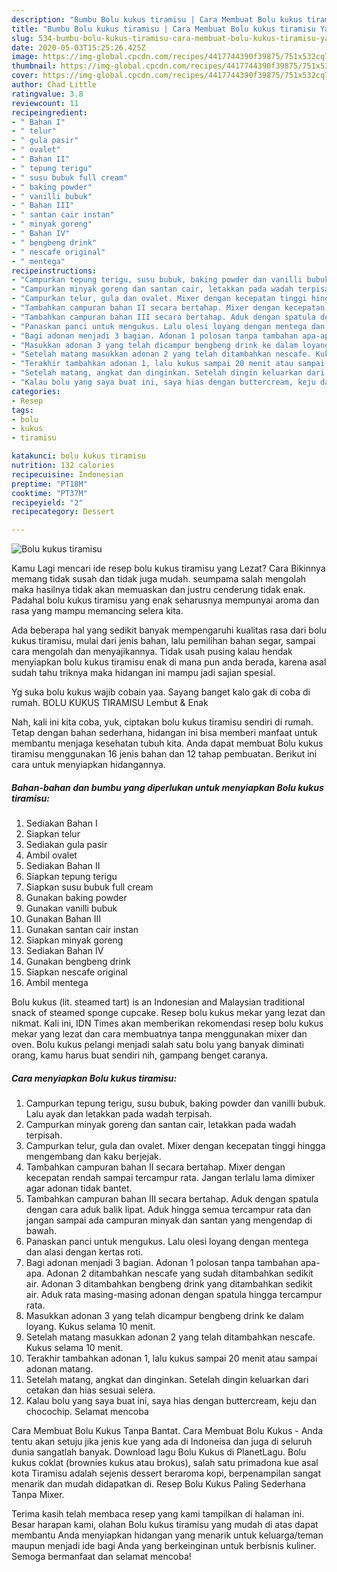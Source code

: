 ```yaml
---
description: "Bumbu Bolu kukus tiramisu | Cara Membuat Bolu kukus tiramisu Yang Menggugah Selera"
title: "Bumbu Bolu kukus tiramisu | Cara Membuat Bolu kukus tiramisu Yang Menggugah Selera"
slug: 534-bumbu-bolu-kukus-tiramisu-cara-membuat-bolu-kukus-tiramisu-yang-menggugah-selera
date: 2020-05-03T15:25:26.425Z
image: https://img-global.cpcdn.com/recipes/4417744390f39875/751x532cq70/bolu-kukus-tiramisu-foto-resep-utama.jpg
thumbnail: https://img-global.cpcdn.com/recipes/4417744390f39875/751x532cq70/bolu-kukus-tiramisu-foto-resep-utama.jpg
cover: https://img-global.cpcdn.com/recipes/4417744390f39875/751x532cq70/bolu-kukus-tiramisu-foto-resep-utama.jpg
author: Chad Little
ratingvalue: 3.8
reviewcount: 11
recipeingredient:
- " Bahan I"
- " telur"
- " gula pasir"
- " ovalet"
- " Bahan II"
- " tepung terigu"
- " susu bubuk full cream"
- " baking powder"
- " vanilli bubuk"
- " Bahan III"
- " santan cair instan"
- " minyak goreng"
- " Bahan IV"
- " bengbeng drink"
- " nescafe original"
- " mentega"
recipeinstructions:
- "Campurkan tepung terigu, susu bubuk, baking powder dan vanilli bubuk. Lalu ayak dan letakkan pada wadah terpisah."
- "Campurkan minyak goreng dan santan cair, letakkan pada wadah terpisah."
- "Campurkan telur, gula dan ovalet. Mixer dengan kecepatan tinggi hingga mengembang dan kaku berjejak."
- "Tambahkan campuran bahan II secara bertahap. Mixer dengan kecepatan rendah sampai tercampur rata. Jangan terlalu lama dimixer agar adonan tidak bantet."
- "Tambahkan campuran bahan III secara bertahap. Aduk dengan spatula dengan cara aduk balik lipat. Aduk hingga semua tercampur rata dan jangan sampai ada campuran minyak dan santan yang mengendap di bawah."
- "Panaskan panci untuk mengukus. Lalu olesi loyang dengan mentega dan alasi dengan kertas roti."
- "Bagi adonan menjadi 3 bagian. Adonan 1 polosan tanpa tambahan apa-apa. Adonan 2 ditambahkan nescafe yang sudah ditambahkan sedikit air. Adonan 3 ditambahkan bengbeng drink yang ditambahkan sedikit air. Aduk rata masing-masing adonan dengan spatula hingga tercampur rata."
- "Masukkan adonan 3 yang telah dicampur bengbeng drink ke dalam loyang. Kukus selama 10 menit."
- "Setelah matang masukkan adonan 2 yang telah ditambahkan nescafe. Kukus selama 10 menit."
- "Terakhir tambahkan adonan 1, lalu kukus sampai 20 menit atau sampai adonan matang."
- "Setelah matang, angkat dan dinginkan. Setelah dingin keluarkan dari cetakan dan hias sesuai selera."
- "Kalau bolu yang saya buat ini, saya hias dengan buttercream, keju dan chocochip. Selamat mencoba"
categories:
- Resep
tags:
- bolu
- kukus
- tiramisu

katakunci: bolu kukus tiramisu 
nutrition: 132 calories
recipecuisine: Indonesian
preptime: "PT18M"
cooktime: "PT37M"
recipeyield: "2"
recipecategory: Dessert

---
```



![Bolu kukus tiramisu](https://img-global.cpcdn.com/recipes/4417744390f39875/751x532cq70/bolu-kukus-tiramisu-foto-resep-utama.jpg)

Kamu Lagi mencari ide resep bolu kukus tiramisu yang Lezat? Cara Bikinnya memang tidak susah dan tidak juga mudah. seumpama salah mengolah maka hasilnya tidak akan memuaskan dan justru cenderung tidak enak. Padahal bolu kukus tiramisu yang enak seharusnya mempunyai aroma dan rasa yang mampu memancing selera kita.

Ada beberapa hal yang sedikit banyak mempengaruhi kualitas rasa dari bolu kukus tiramisu, mulai dari jenis bahan, lalu pemilihan bahan segar, sampai cara mengolah dan menyajikannya. Tidak usah pusing kalau hendak menyiapkan bolu kukus tiramisu enak di mana pun anda berada, karena asal sudah tahu triknya maka hidangan ini mampu jadi sajian spesial.

Yg suka bolu kukus wajib cobain yaa. Sayang banget kalo gak di coba di rumah. BOLU KUKUS TIRAMISU Lembut &amp; Enak


Nah, kali ini kita coba, yuk, ciptakan bolu kukus tiramisu sendiri di rumah. Tetap dengan bahan sederhana, hidangan ini bisa memberi manfaat untuk membantu menjaga kesehatan tubuh kita. Anda dapat membuat Bolu kukus tiramisu menggunakan 16 jenis bahan dan 12 tahap pembuatan. Berikut ini cara untuk menyiapkan hidangannya.

<!--inarticleads1-->

##### Bahan-bahan dan bumbu yang diperlukan untuk menyiapkan Bolu kukus tiramisu:

1. Sediakan  Bahan I
1. Siapkan  telur
1. Sediakan  gula pasir
1. Ambil  ovalet
1. Sediakan  Bahan II
1. Siapkan  tepung terigu
1. Siapkan  susu bubuk full cream
1. Gunakan  baking powder
1. Gunakan  vanilli bubuk
1. Gunakan  Bahan III
1. Gunakan  santan cair instan
1. Siapkan  minyak goreng
1. Sediakan  Bahan IV
1. Gunakan  bengbeng drink
1. Siapkan  nescafe original
1. Ambil  mentega


Bolu kukus (lit. steamed tart) is an Indonesian and Malaysian traditional snack of steamed sponge cupcake. Resep bolu kukus mekar yang lezat dan nikmat. Kali ini, IDN Times akan memberikan rekomendasi resep bolu kukus mekar yang lezat dan cara membuatnya tanpa menggunakan mixer dan oven. Bolu kukus pelangi menjadi salah satu bolu yang banyak diminati orang, kamu harus buat sendiri nih, gampang benget caranya. 

<!--inarticleads2-->

##### Cara menyiapkan Bolu kukus tiramisu:

1. Campurkan tepung terigu, susu bubuk, baking powder dan vanilli bubuk. Lalu ayak dan letakkan pada wadah terpisah.
1. Campurkan minyak goreng dan santan cair, letakkan pada wadah terpisah.
1. Campurkan telur, gula dan ovalet. Mixer dengan kecepatan tinggi hingga mengembang dan kaku berjejak.
1. Tambahkan campuran bahan II secara bertahap. Mixer dengan kecepatan rendah sampai tercampur rata. Jangan terlalu lama dimixer agar adonan tidak bantet.
1. Tambahkan campuran bahan III secara bertahap. Aduk dengan spatula dengan cara aduk balik lipat. Aduk hingga semua tercampur rata dan jangan sampai ada campuran minyak dan santan yang mengendap di bawah.
1. Panaskan panci untuk mengukus. Lalu olesi loyang dengan mentega dan alasi dengan kertas roti.
1. Bagi adonan menjadi 3 bagian. Adonan 1 polosan tanpa tambahan apa-apa. Adonan 2 ditambahkan nescafe yang sudah ditambahkan sedikit air. Adonan 3 ditambahkan bengbeng drink yang ditambahkan sedikit air. Aduk rata masing-masing adonan dengan spatula hingga tercampur rata.
1. Masukkan adonan 3 yang telah dicampur bengbeng drink ke dalam loyang. Kukus selama 10 menit.
1. Setelah matang masukkan adonan 2 yang telah ditambahkan nescafe. Kukus selama 10 menit.
1. Terakhir tambahkan adonan 1, lalu kukus sampai 20 menit atau sampai adonan matang.
1. Setelah matang, angkat dan dinginkan. Setelah dingin keluarkan dari cetakan dan hias sesuai selera.
1. Kalau bolu yang saya buat ini, saya hias dengan buttercream, keju dan chocochip. Selamat mencoba


Cara Membuat Bolu Kukus Tanpa Bantat. Cara Membuat Bolu Kukus - Anda tentu akan setuju jika jenis kue yang ada di Indoneisa dan juga di seluruh dunia sangatlah banyak. Download lagu Bolu Kukus di PlanetLagu. Bolu kukus coklat (brownies kukus atau brokus), salah satu primadona kue asal kota Tiramisu adalah sejenis dessert beraroma kopi, berpenampilan sangat menarik dan mudah didapatkan di. Resep Bolu Kukus Paling Sederhana Tanpa Mixer. 

Terima kasih telah membaca resep yang kami tampilkan di halaman ini. Besar harapan kami, olahan Bolu kukus tiramisu yang mudah di atas dapat membantu Anda menyiapkan hidangan yang menarik untuk keluarga/teman maupun menjadi ide bagi Anda yang berkeinginan untuk berbisnis kuliner. Semoga bermanfaat dan selamat mencoba!
